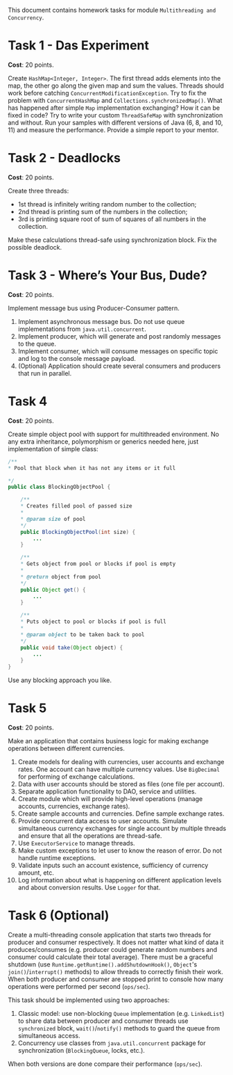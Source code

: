 This document contains homework tasks for module `Multithreading and Concurrency`.



Task 1 - Das Experiment
=======================

**Cost**: 20 points.

Create `HashMap<Integer, Integer>`.
The first thread adds elements into the map, the other go along the given map and sum the values.
Threads should work before catching `ConcurrentModificationException`.
Try to fix the problem with `ConcurrentHashMap` and `Collections.synchronizedMap()`.
What has happened after simple `Map` implementation exchanging?
How it can be fixed in code? Try to write your custom `ThreadSafeMap` with synchronization and without.
Run your samples with different versions of Java (6, 8, and 10, 11) and measure the performance.
Provide a simple report to your mentor.



Task 2 - Deadlocks
==================

**Cost**: 20 points.

Create three threads:

* 1st thread is infinitely writing random number to the collection;
* 2nd thread is printing sum of the numbers in the collection;
* 3rd is printing square root of sum of squares of all numbers in the collection.

Make these calculations thread-safe using synchronization block. Fix the possible deadlock.



Task 3 - Where’s Your Bus, Dude?
================================

**Cost**: 20 points.

Implement message bus using Producer-Consumer pattern.

1. Implement asynchronous message bus. Do not use queue implementations from `java.util.concurrent`.
2. Implement producer, which will generate and post randomly messages to the queue.
3. Implement consumer, which will consume messages on specific topic and log to the console message payload.
4. (Optional) Application should create several consumers and producers that run in parallel.



Task 4
======

**Cost**: 20 points.

Create simple object pool with support for multithreaded environment.
No any extra inheritance, polymorphism or generics needed here, just implementation of simple class:

```java
/**
* Pool that block when it has not any items or it full

*/
public class BlockingObjectPool {

    /**
    * Creates filled pool of passed size
    *
    * @param size of pool
    */
    public BlockingObjectPool(int size) {
        ...
    }

    /**
    * Gets object from pool or blocks if pool is empty
    *
    * @return object from pool
    */
    public Object get() {
        ...
    }

    /**
    * Puts object to pool or blocks if pool is full
    *
    * @param object to be taken back to pool
    */
    public void take(Object object) {
        ...
    }
}
```

Use any blocking approach you like.



Task 5
======

**Cost**: 20 points.

Make an application that contains business logic for making exchange operations between different currencies.

1. Create models for dealing with currencies, user accounts and exchange rates. One account can have multiple currency values. Use `BigDecimal` for performing of exchange calculations.
2. Data with user accounts should be stored as files (one file per account).
3. Separate application functionality to DAO, service and utilities.
4. Create module which will provide high-level operations (manage accounts, currencies, exchange rates).
5. Create sample accounts and currencies. Define sample exchange rates.
6. Provide concurrent data access to user accounts. Simulate simultaneous currency exchanges for single account by multiple threads and ensure that all the operations are thread-safe.
7. Use `ExecutorService` to manage threads.
8. Make custom exceptions to let user to know the reason of error. Do not handle runtime exceptions.
9. Validate inputs such an account existence, sufficiency of currency amount, etc.
10. Log information about what is happening on different application levels and about conversion results. Use `Logger` for that.


Task 6 (Optional)
======

Create a multi-threading console application that starts two threads for producer and consumer respectively.
It does not matter what kind of data it produces/consumes (e.g. producer could generate random numbers and consumer could calculate their total average).
There must be a graceful shutdown (use `Runtime.getRuntime().addShutdownHook()`, `Object`'s `join()`/`interrupt()` methods) to allow threads to correctly finish their work.
When both producer and consumer are stopped print to console how many operations were performed per second (`ops/sec`).

This task should be implemented using two approaches:

1. Classic model: use non-blocking `Queue` implementation (e.g. `LinkedList`) to share data between producer and consumer threads use `synchronized` block, `wait()`/`notify()` methods to guard the queue from simultaneous access.
2. Concurrency use classes from `java.util.concurrent` package for synchronization (`BlockingQueue`, locks, etc.).

When both versions are done compare their performance (`ops/sec`).
